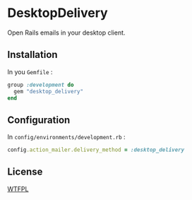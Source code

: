 # DesktopDelivery

Open Rails emails in your desktop client.

## Installation

In you `Gemfile` :

```ruby
group :development do
  gem "desktop_delivery"
end
```

## Configuration

In `config/environments/development.rb` :

```ruby
config.action_mailer.delivery_method = :desktop_delivery
```

## License

[WTFPL](https://en.wikipedia.org/wiki/WTFPL)

